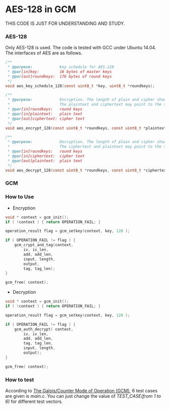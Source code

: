 # AES-128 in GCM
THIS CODE IS JUST FOR UNDERSTANDING AND STUDY.

### AES-128
Only AES-128 is used. The code is tested with GCC under Ubuntu 14.04. The interfaces of AES are as follows.
```C
/**
 * @purpose:			Key schedule for AES-128
 * @par[in]key:			16 bytes of master keys
 * @par[out]roundkeys:	176 bytes of round keys
 */
void aes_key_schedule_128(const uint8_t *key, uint8_t *roundkeys);

/**
 * @purpose:			Encryption. The length of plain and cipher should be one block (16 bytes).
 *						The plaintext and ciphertext may point to the same memory
 * @par[in]roundkeys:	round keys
 * @par[in]plaintext:	plain text
 * @par[out]ciphertext:	cipher text
 */
void aes_encrypt_128(const uint8_t *roundkeys, const uint8_t *plaintext, uint8_t *ciphertext);

/**
 * @purpose:			Decryption. The length of plain and cipher should be one block (16 bytes).
 *						The ciphertext and plaintext may point to the same memory
 * @par[in]roundkeys:	round keys
 * @par[in]ciphertext:	cipher text
 * @par[out]plaintext:	plain text
 */
void aes_decrypt_128(const uint8_t *roundkeys, const uint8_t *ciphertext, uint8_t *plaintext);
```

### GCM

### How to Use
* Encryption
```C
void * context = gcm_init();
if ( !context ) { return OPERATION_FAIL; }

operation_result flag = gcm_setkey(context, key, 128 );

if ( OPERATION_FAIL != flag ) {
	gcm_crypt_and_tag(context,
		iv, iv_len,
		add, add_len,
		input, length,
		output,
		tag, tag_len);
}

gcm_free( context);
```
* Decryption
```C
void * context = gcm_init();
if ( !context ) { return OPERATION_FAIL; }

operation_result flag = gcm_setkey(context, key, 128 );

if ( OPERATION_FAIL != flag ) {
	gcm_auth_decrypt( context,
		iv, iv_len,
		add, add_len,
		tag, tag_len,
		input, length,
		output);
}

gcm_free( context);
```

### How to test
According to [The Galois/Counter Mode of Operation (GCM)], 6 test cases are given is *main.c*. You can just change the value of *TEST_CASE(from 1 to 6)* for different test vectors.

[The Galois/Counter Mode of Operation (GCM)]:<http://csrc.nist.gov/groups/ST/toolkit/BCM/documents/proposedmodes/gcm/gcm-spec.pdf>